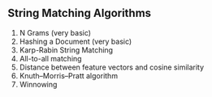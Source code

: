 ## String Matching Algorithms

1. N Grams (very basic)
2. Hashing a Document (very basic)
3. Karp-Rabin String Matching
4. All-to-all matching
5. Distance between feature vectors and cosine similarity
6. Knuth–Morris–Pratt algorithm
7. Winnowing

